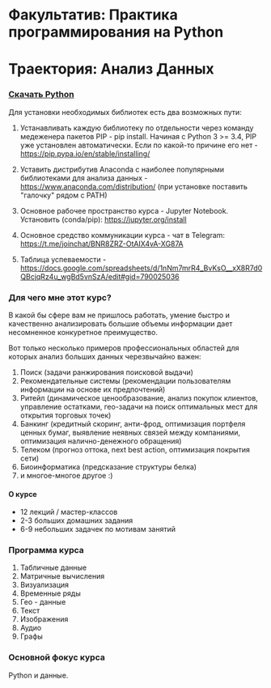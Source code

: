 # Факультатив: Практика программирования на Python


Траектория: Анализ Данных
==================
### [Скачать Python](https://www.python.org)

Для установки необходимых библиотек есть два возможных пути:
1. Устанавливать каждую библиотеку по отдельности через команду медеженера пакетов PIP - pip install. Начиная с Python 3 >= 3.4, PIP уже установлен автоматически. Если по какой-то причине его нет - https://pip.pypa.io/en/stable/installing/

2. Уставить дистрибутив Anaconda с наиболее популярными библиотеками для анализа данных - https://www.anaconda.com/distribution/ (при установке поставить "галочку" рядом с PATH)

3. Основное рабочее пространство курса - Jupyter Notebook. Установить (conda/pip): https://jupyter.org/install

4. Основное средство коммуникации курса - чат в Telegram: https://t.me/joinchat/BNR8ZRZ-OtAIX4vA-XG87A

5. Таблица успеваемости - https://docs.google.com/spreadsheets/d/1nNm7mrR4_BvKsO__xX8R7d0QBcjqRz4u_wgBd5vnSzA/edit#gid=790025036

### Для чего мне этот курс?

В какой бы сфере вам не пришлось работать, умение быстро и качественно анализировать большие объемы информации дает несомненное конкуретное преимущество.

Вот только несколько примеров профессиональных областей для которых анализ больших данных черезвычайно важен:

1. Поиск (задачи ранжирования поисковой выдачи)
2. Рекомендательные системы (рекомендации пользователям информации на основе их предпочтений)
3. Ритейл (динамическое ценообразование, анализ покупок клиентов, управление остатками, гео-задачи на поиск оптимальных мест для открытия торговых точек)
4. Банкинг (кредитный скоринг, анти-фрод, оптимизация портфеля ценных бумаг, выявление неявных связей между компаниями, оптимизация налично-денежного обращения)
5. Телеком (прогноз оттока, next best action, оптимизация покрытия сети)
6. Биоинформатика (предсказание структуры белка)
7. и многое-многое другое :)


#### О курсе
- 12 лекций / мастер-классов
- 2-3 больших домашних задания
- 6-9 небольших задачек по мотивам занятий

### Программа курса

1. Табличные данные
2. Матричные вычисления
3. Визуализация
4. Временные ряды
5. Гео - данные
6. Текст
7. Изображения
8. Аудио
9. Графы

### Основной фокус курса

Python и данные.

